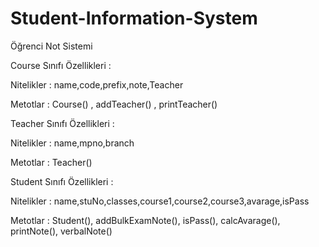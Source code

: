 # Student-Information-System
Öğrenci Not Sistemi

Course Sınıfı Özellikleri :

Nitelikler : name,code,prefix,note,Teacher

Metotlar : Course() , addTeacher() , printTeacher()


Teacher Sınıfı Özellikleri :

Nitelikler : name,mpno,branch

Metotlar : Teacher()


Student Sınıfı Özellikleri :

Nitelikler : name,stuNo,classes,course1,course2,course3,avarage,isPass

Metotlar : Student(), addBulkExamNote(), isPass(), calcAvarage(), printNote(), verbalNote()
